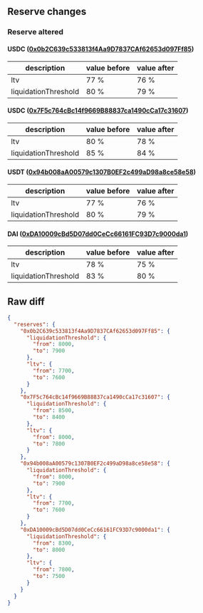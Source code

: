## Reserve changes

### Reserve altered

#### USDC ([0x0b2C639c533813f4Aa9D7837CAf62653d097Ff85](https://optimistic.etherscan.io/address/0x0b2C639c533813f4Aa9D7837CAf62653d097Ff85))

| description | value before | value after |
| --- | --- | --- |
| ltv | 77 % | 76 % |
| liquidationThreshold | 80 % | 79 % |


#### USDC ([0x7F5c764cBc14f9669B88837ca1490cCa17c31607](https://optimistic.etherscan.io/address/0x7F5c764cBc14f9669B88837ca1490cCa17c31607))

| description | value before | value after |
| --- | --- | --- |
| ltv | 80 % | 78 % |
| liquidationThreshold | 85 % | 84 % |


#### USDT ([0x94b008aA00579c1307B0EF2c499aD98a8ce58e58](https://optimistic.etherscan.io/address/0x94b008aA00579c1307B0EF2c499aD98a8ce58e58))

| description | value before | value after |
| --- | --- | --- |
| ltv | 77 % | 76 % |
| liquidationThreshold | 80 % | 79 % |


#### DAI ([0xDA10009cBd5D07dd0CeCc66161FC93D7c9000da1](https://optimistic.etherscan.io/address/0xDA10009cBd5D07dd0CeCc66161FC93D7c9000da1))

| description | value before | value after |
| --- | --- | --- |
| ltv | 78 % | 75 % |
| liquidationThreshold | 83 % | 80 % |


## Raw diff

```json
{
  "reserves": {
    "0x0b2C639c533813f4Aa9D7837CAf62653d097Ff85": {
      "liquidationThreshold": {
        "from": 8000,
        "to": 7900
      },
      "ltv": {
        "from": 7700,
        "to": 7600
      }
    },
    "0x7F5c764cBc14f9669B88837ca1490cCa17c31607": {
      "liquidationThreshold": {
        "from": 8500,
        "to": 8400
      },
      "ltv": {
        "from": 8000,
        "to": 7800
      }
    },
    "0x94b008aA00579c1307B0EF2c499aD98a8ce58e58": {
      "liquidationThreshold": {
        "from": 8000,
        "to": 7900
      },
      "ltv": {
        "from": 7700,
        "to": 7600
      }
    },
    "0xDA10009cBd5D07dd0CeCc66161FC93D7c9000da1": {
      "liquidationThreshold": {
        "from": 8300,
        "to": 8000
      },
      "ltv": {
        "from": 7800,
        "to": 7500
      }
    }
  }
}
```